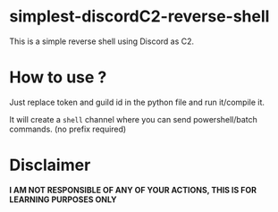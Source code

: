 # simplest-discordC2-reverse-shell
This is a simple reverse shell using Discord as C2.

# How to use ?
Just replace token and guild id in the python file and run it/compile it.

It will create a `shell` channel where you can send powershell/batch commands. (no prefix required)

# Disclaimer
**I AM NOT RESPONSIBLE OF ANY OF YOUR ACTIONS, THIS IS FOR LEARNING PURPOSES ONLY**
